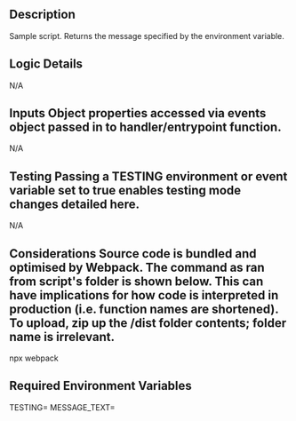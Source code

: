 Description
--------------------------------------------------------------------------------------
Sample script. Returns the message specified by the environment variable.

Logic Details
--------------------------------------------------------------------------------------
N/A

Inputs 
Object properties accessed via events object passed in to handler/entrypoint function.
--------------------------------------------------------------------------------------
N/A

Testing 
Passing a TESTING environment or event variable set to true enables testing mode changes detailed here.
--------------------------------------------------------------------------------------
N/A

Considerations
Source code is bundled and optimised by Webpack. The command as ran from script's folder is shown below.
This can have implications for how code is interpreted in production (i.e. function names are shortened).
To upload, zip up the /dist folder contents; folder name is irrelevant.
--------------------------------------------------------------------------------------
npx webpack

Required Environment Variables
--------------------------------------------------------------------------------------
TESTING=
MESSAGE_TEXT=